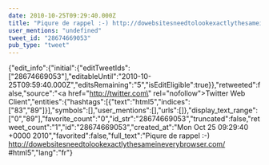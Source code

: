 ```yaml
---
date: 2010-10-25T09:29:40.000Z
title: "Piqure de rappel :-) http://dowebsitesneedtolookexactlythesameineverybrowser.com/  #html5″"
user_mentions: "undefined"
tweet_id: "28674669053"
pub_type: "tweet"
---
```

{"edit_info":{"initial":{"editTweetIds":["28674669053"],"editableUntil":"2010-10-25T09:59:40.000Z","editsRemaining":"5","isEditEligible":true}},"retweeted":false,"source":"<a href=\"http://twitter.com\" rel=\"nofollow\">Twitter Web Client</a>","entities":{"hashtags":[{"text":"html5","indices":["83","89"]}],"symbols":[],"user_mentions":[],"urls":[]},"display_text_range":["0","89"],"favorite_count":"0","id_str":"28674669053","truncated":false,"retweet_count":"1","id":"28674669053","created_at":"Mon Oct 25 09:29:40 +0000 2010","favorited":false,"full_text":"Piqure de rappel :-) http://dowebsitesneedtolookexactlythesameineverybrowser.com/  #html5","lang":"fr"}
